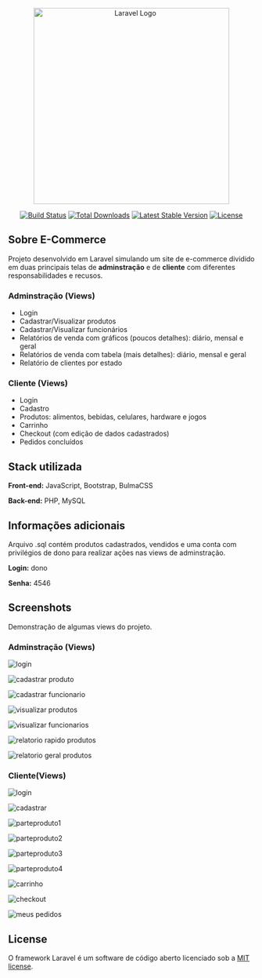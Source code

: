 
<p align="center"><a href="https://laravel.com" target="_blank"><img src="https://raw.githubusercontent.com/laravel/art/master/logo-lockup/5%20SVG/2%20CMYK/1%20Full%20Color/laravel-logolockup-cmyk-red.svg" width="400" alt="Laravel Logo"></a></p>

<p align="center">
<a href="https://github.com/laravel/framework/actions"><img src="https://github.com/laravel/framework/workflows/tests/badge.svg" alt="Build Status"></a>
<a href="https://packagist.org/packages/laravel/framework"><img src="https://img.shields.io/packagist/dt/laravel/framework" alt="Total Downloads"></a>
<a href="https://packagist.org/packages/laravel/framework"><img src="https://img.shields.io/packagist/v/laravel/framework" alt="Latest Stable Version"></a>
<a href="https://packagist.org/packages/laravel/framework"><img src="https://img.shields.io/packagist/l/laravel/framework" alt="License"></a>
</p>

## Sobre E-Commerce
Projeto desenvolvido em Laravel simulando um site de e-commerce dividido em duas principais telas de **adminstração** e de **cliente** com diferentes responsabilidades e recusos. 

### Adminstração (Views)
- Login
- Cadastrar/Visualizar produtos
- Cadastrar/Visualizar funcionários
- Relatórios de venda com gráficos (poucos detalhes): diário, mensal e geral
- Relatórios de venda com tabela (mais detalhes): diário, mensal e geral
- Relatório de clientes por estado

### Cliente (Views)
- Login
- Cadastro 
- Produtos: alimentos, bebidas, celulares, hardware e jogos
- Carrinho
- Checkout (com edição de dados cadastrados)
- Pedidos concluídos

## Stack utilizada
**Front-end:** JavaScript, Bootstrap, BulmaCSS

**Back-end:** PHP, MySQL

## Informações adicionais
Arquivo .sql contém produtos cadastrados, vendidos e uma conta com privilégios de dono para realizar ações nas views de adminstração. 

**Login:** dono

**Senha:** 4546

## Screenshots
Demonstração de algumas views do projeto.

### Adminstração (Views)
![login](https://user-images.githubusercontent.com/103540321/235787397-7b92d06b-0f94-44c8-a8d0-caa6eb71b318.PNG)

![cadastrar produto](https://user-images.githubusercontent.com/103540321/235785166-3b529935-f53a-4609-af4c-ab7b327704fb.PNG)

![cadastrar funcionario](https://user-images.githubusercontent.com/103540321/235785160-12f7ba85-ea40-4522-a333-47168e0ae2ca.PNG)

![visualizar produtos](https://user-images.githubusercontent.com/103540321/235781364-357ed550-7ad5-437c-9385-dd42835f032a.PNG)

![visualizar funcionarios](https://user-images.githubusercontent.com/103540321/235781363-bb88dc44-5fad-4199-9a0e-277ba699e227.PNG)

![relatorio rapido produtos](https://user-images.githubusercontent.com/103540321/235781362-1acf99e1-93f1-4167-a33c-d57636213f08.PNG)

![relatorio geral produtos](https://user-images.githubusercontent.com/103540321/235781359-d9c7c46d-47af-4f00-9d7a-8eda416b0c19.PNG)

### Cliente(Views)
![login](https://user-images.githubusercontent.com/103540321/235783750-ae690207-068a-4020-aa10-0d5631aa3523.PNG)

![cadastrar](https://user-images.githubusercontent.com/103540321/235783741-7891dba6-8a0d-4776-bc8f-45c64adacc5f.PNG)

![parteproduto1](https://user-images.githubusercontent.com/103540321/235783754-48e0d3ae-42e5-4683-8370-9285cd4ea487.PNG)

![parteproduto2](https://user-images.githubusercontent.com/103540321/235783756-ec8390bd-daee-4511-a4e0-dd1f80970568.PNG)

![parteproduto3](https://user-images.githubusercontent.com/103540321/235783758-d948f8d3-e2ec-4b06-8126-e5e7963a3aac.PNG)

![parteproduto4](https://user-images.githubusercontent.com/103540321/235783760-b252cd14-0172-497c-aa1d-9464bbecadfa.PNG)

![carrinho](https://user-images.githubusercontent.com/103540321/235783746-1930ee22-efff-4cd3-b7ae-25aea3912a42.PNG)

![checkout](https://user-images.githubusercontent.com/103540321/235783748-06f199d0-2583-4d43-a2db-12698bdd88cd.PNG)

![meus pedidos](https://user-images.githubusercontent.com/103540321/235783752-7fd3042f-19bd-4f48-bc85-17114f5bcfae.PNG)

## License

O framework Laravel é um software de código aberto licenciado sob a [MIT license](https://opensource.org/licenses/MIT).
